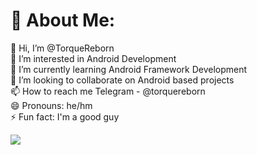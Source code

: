 # 💫 About Me:
👋 Hi, I’m @TorqueReborn<br>👀 I’m interested in Android Development<br>🌱 I’m currently learning Android Framework Development<br>💞️ I’m looking to collaborate on Android based projects<br>📫 How to reach me Telegram - @torquereborn<br>😄 Pronouns: he/hm<br>⚡ Fun fact: I'm a good guy

![](https://github-readme-streak-stats.herokuapp.com/?user=TorqueReborn&theme=dark&hide_border=false)<br/>
